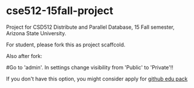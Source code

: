 # cse512-15fall-project
Project for CSD512 Distribute and Parallel Database, 15 Fall semester, Arizona State University.

For student, please fork this as project scaffcold.

Also after fork:

#Go to  'admin'. In settings change visibility from 'Public' to 'Private'!!

If you don't have this option, you might consider apply for [github edu pack](https://education.github.com/pack)
